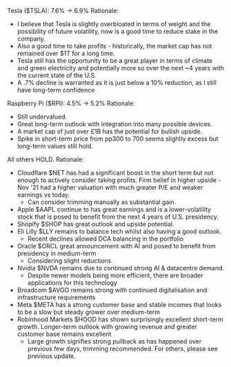 
Tesla ($TSLA): 7.6% -> 6.9%
Rationale:
- I believe that Tesla is slightly overbloated in terms of weight and the possibility of future volatility, now is a good time to reduce stake in the company.
- Also a good time to take profits - historically, the market cap has not remained over $1T for a long time.
- Tesla still has the opportunity to be a great player in terms of climate and green electricity and potentially more so over the next ~4 years with the current state of the U.S.
- A .7% decline is warranted as it is just below a 10% reduction, as I still have long-term confidence

Raspberry Pi ($RPI): 4.5% -> 5.2%
Rationale:
- Still undervalued.
- Great long-term outlook with integration into many possible devices.
- A market cap of just over £1B has the potential for bullish upside.
- Spike in short-term price from pp300 to 700 seems slightly excess but long-term values still hold.

All others HOLD.
Rationale:
- Cloudflare $NET has had a significant boost in the short term but not enough to actively consider taking profits. Firm belief in higher upside - Nov '21 had a higher valuation with much greater P/E and weaker earnings vs today.
	- Can consider trimming manually as substantial gain.
- Apple $AAPL continue to has great earnings and is a lower-volatility stock that is posed to benefit from the next 4 years of U.S. presidency.
- Shopify $SHOP has great outlook and upside potential.
- Eli Lilly $LLY remains to balance tech whilst also having a good outlook.
	- Recent declines allowed DCA balancing in the portfolio
- Oracle $ORCL great announcement with AI and posed to benefit from presidency in medium-term
	- Considering slight reductions 
- Nvidia $NVDA remains due to continued strong AI & datacentre demand.
	- Despite newer models being more efficient, there are broader applications for this technology
- Broadcom $AVGO remains strong with continued digitalisation and infrastructure requirements
- Meta $META has a strong customer base and stable incomes that looks to be a slow but steady grower over medium-term
- Robinhood Markets $HOOD has shown surprisingly excellent short-term growth. Longer-term outlook with growing revenue and greater customer base remains excellent
	- Large growth signifies strong pullback as has happened over previous few days, trimming recommended.
For others, please see previous update.